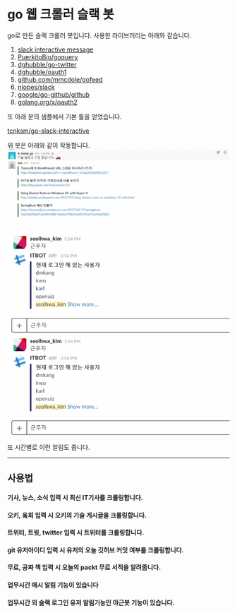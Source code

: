 # go 웹 크롤러 슬랙 봇

go로 만든 슬랙 크롤러 봇입니다. 사용한 라이브러리는 아래와 같습니다.

1. [slack interactive message](https://api.slack.com/interactive-messages)
2. [PuerkitoBio/goquery](https://github.com/PuerkitoBio/goquery)
3. [dghubble/go-twitter](https://github.com/dghubble/go-twitter/twitter)
4. [dghubble/oauth1](https://github.com/dghubble/oauth1)
5. [github.com/mmcdole/gofeed](https://github.com/mmcdole/gofeed)
6. [nlopes/slack](https://github.com/nlopes/slack)
7. [google/go-github/github](https://github.com/google/go-github/github)
8. [golang.org/x/oauth2](https://golang.org/x/oauth2)

또 아래 분의 샘플에서 기본 틀을 얻었습니다.

[tcnksm/go-slack-interactive](https://github.com/tcnksm/go-slack-interactive)

위 봇은 아래와 같이 작동합니다.
![](file/go.gif)
![](file/go2.gif)
![](file/go3.gif)

또 시간별로 이런 알림도 줍니다.

---

## 사용법

#### 기사, 뉴스, 소식 입력 시 최신 IT기사를 크롤링합니다.

#### 오키, 옼희 입력 시 오키의 기술 게시글을 크롤링합니다.

#### 트위터, 트윗, twitter 입력 시 트위터를 크롤링합니다.

#### git 유저아이디 입력 시 유저의 오늘 깃허브 커밋 여부를 크롤링합니다.

#### 무료, 공짜 책 입력 시 오늘의 packt 무료 서적을 알려줍니다.

#### 업무시간 매시 알림 기능이 있습니다

#### 업무시간 외 슬랙 로그인 유저 알림기능인 야근봇 기능이 있습니다.
